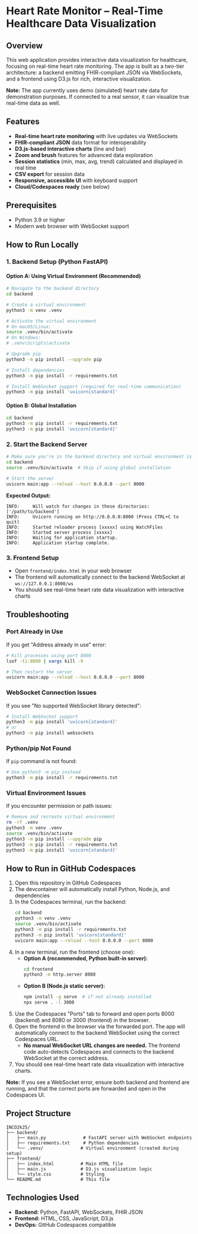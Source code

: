 # Heart Rate Monitor – Real-Time Healthcare Data Visualization

## Overview
This web application provides interactive data visualization for healthcare, focusing on real-time heart rate monitoring. The app is built as a two-tier architecture: a backend emitting FHIR-compliant JSON via WebSockets, and a frontend using D3.js for rich, interactive visualization.

**Note:** The app currently uses demo (simulated) heart rate data for demonstration purposes. If connected to a real sensor, it can visualize true real-time data as well.

## Features
- **Real-time heart rate monitoring** with live updates via WebSockets
- **FHIR-compliant JSON** data format for interoperability
- **D3.js-based interactive charts** (line and bar)
- **Zoom and brush** features for advanced data exploration
- **Session statistics** (min, max, avg, trend) calculated and displayed in real time
- **CSV export** for session data
- **Responsive, accessible UI** with keyboard support
- **Cloud/Codespaces ready** (see below)

## Prerequisites
- Python 3.9 or higher
- Modern web browser with WebSocket support

## How to Run Locally

### 1. Backend Setup (Python FastAPI)

#### Option A: Using Virtual Environment (Recommended)
```sh
# Navigate to the backend directory
cd backend

# Create a virtual environment
python3 -m venv .venv

# Activate the virtual environment
# On macOS/Linux:
source .venv/bin/activate
# On Windows:
# .venv\Scripts\activate

# Upgrade pip
python3 -m pip install --upgrade pip

# Install dependencies
python3 -m pip install -r requirements.txt

# Install WebSocket support (required for real-time communication)
python3 -m pip install 'uvicorn[standard]'
```

#### Option B: Global Installation
```sh
cd backend
python3 -m pip install -r requirements.txt
python3 -m pip install 'uvicorn[standard]'
```

### 2. Start the Backend Server
```sh
# Make sure you're in the backend directory and virtual environment is activated
cd backend
source .venv/bin/activate  # Skip if using global installation

# Start the server
uvicorn main:app --reload --host 0.0.0.0 --port 8000
```

**Expected Output:**
```
INFO:     Will watch for changes in these directories: ['/path/to/backend']
INFO:     Uvicorn running on http://0.0.0.0:8000 (Press CTRL+C to quit)
INFO:     Started reloader process [xxxxx] using WatchFiles
INFO:     Started server process [xxxxx]
INFO:     Waiting for application startup.
INFO:     Application startup complete.
```

### 3. Frontend Setup
- Open `frontend/index.html` in your web browser
- The frontend will automatically connect to the backend WebSocket at `ws://127.0.0.1:8000/ws`
- You should see real-time heart rate data visualization with interactive charts

## Troubleshooting

### Port Already in Use
If you get "Address already in use" error:
```sh
# Kill processes using port 8000
lsof -ti:8000 | xargs kill -9

# Then restart the server
uvicorn main:app --reload --host 0.0.0.0 --port 8000
```

### WebSocket Connection Issues
If you see "No supported WebSocket library detected":
```sh
# Install WebSocket support
python3 -m pip install 'uvicorn[standard]'
# or
python3 -m pip install websockets
```

### Python/pip Not Found
If `pip` command is not found:
```sh
# Use python3 -m pip instead
python3 -m pip install -r requirements.txt
```

### Virtual Environment Issues
If you encounter permission or path issues:
```sh
# Remove and recreate virtual environment
rm -rf .venv
python3 -m venv .venv
source .venv/bin/activate
python3 -m pip install --upgrade pip
python3 -m pip install -r requirements.txt
python3 -m pip install 'uvicorn[standard]'
```

## How to Run in GitHub Codespaces
1. Open this repository in GitHub Codespaces
2. The devcontainer will automatically install Python, Node.js, and dependencies
3. In the Codespaces terminal, run the backend:
   ```sh
   cd backend
   python3 -m venv .venv
   source .venv/bin/activate
   python3 -m pip install -r requirements.txt
   python3 -m pip install 'uvicorn[standard]'
   uvicorn main:app --reload --host 0.0.0.0 --port 8000
   ```
4. In a new terminal, run the frontend (choose one):
   - **Option A (recommended, Python built-in server):**
     ```sh
     cd frontend
     python3 -m http.server 8080
     ```
   - **Option B (Node.js static server):**
     ```sh
     npm install -g serve  # if not already installed
     npx serve . -l 3000
     ```
5. Use the Codespaces "Ports" tab to forward and open ports 8000 (backend) and 8080 or 3000 (frontend) in the browser.
6. Open the frontend in the browser via the forwarded port. The app will automatically connect to the backend WebSocket using the correct Codespaces URL.
   - **No manual WebSocket URL changes are needed.** The frontend code auto-detects Codespaces and connects to the backend WebSocket at the correct address.
7. You should see real-time heart rate data visualization with interactive charts.

**Note:** If you see a WebSocket error, ensure both backend and frontend are running, and that the correct ports are forwarded and open in the Codespaces UI.

## Project Structure
```
INCO2k25/
├── backend/
│   ├── main.py              # FastAPI server with WebSocket endpoints
│   ├── requirements.txt     # Python dependencies
│   └── .venv/              # Virtual environment (created during setup)
├── frontend/
│   ├── index.html          # Main HTML file
│   ├── main.js             # D3.js visualization logic
│   └── style.css           # Styling
└── README.md               # This file
```

## Technologies Used
- **Backend:** Python, FastAPI, WebSockets, FHIR JSON
- **Frontend:** HTML, CSS, JavaScript, D3.js
- **DevOps:** GitHub Codespaces compatible

